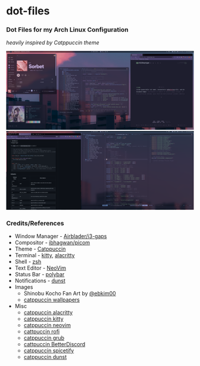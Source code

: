 # dot-files

### Dot Files for my Arch Linux Configuration

*heavily inspired by Catppuccin theme*

![Desktop Screenshot 1](Images/screenshot-1.png)
![Desktop Screenshot 2](Images/screenshot-2.png)

### Credits/References
* Window Manager - [Airblader/i3-gaps](https://github.com/Airblader/i3)
* Compositor - [ibhagwan/picom](https://github.com/ibhagwan/picom)
* Theme - [Catppuccin](https://github.com/catppuccin/catppuccin)
* Terminal - [kitty](https://github.com/kovidgoyal/kitty), [alacritty](https://github.com/alacritty/alacritty)
* Shell - [zsh](https://github.com/ohmyzsh/ohmyzsh/wiki)
* Text Editor - [NeoVim](https://github.com/neovim/neovim)
* Status Bar - [polybar](https://github.com/polybar/polybar)
* Notifications - [dunst](https://github.com/dunst-project/dunst)
* Images
    * Shinobu Kocho Fan Art by [@ebkim00](https://twitter.com/ebkim00?lang=en)
    * [catppuccin wallpapers](https://github.com/catppuccin/wallpapers)
* Misc
    * [catppuccin alacritty](https://github.com/catppuccin/alacritty)
    * [catppuccin kitty](https://github.com/catppuccin/kitty)
    * [catppuccin neovim](https://github.com/catppuccin/nvim)
    * [cattpuccin rofi](https://github.com/catppuccin/rofi)
    * [catppuccin grub](https://github.com/catppuccin/grub)
    * [cattpuccin BetterDiscord](https://github.com/catppuccin/discord)
    * [catppuccin spicetify](https://github.com/catppuccin/spicetify)
    * [catppuccin dunst](https://github.com/catppuccin/catppuccin)

